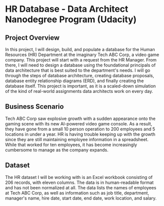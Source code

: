 # HR Database - Data Architect Nanodegree Program (Udacity)

## Project Overview

In this project, I will design, build, and populate a database for the Human Resources (HR) Department at the imaginary Tech ABC Corp, a video game company. This project will start with a request from the HR Manager. From there, I will need to design a database using the foundational principals of data architecture that is best suited to the department's needs. I will go through the steps of database architecture, creating database proposals, database entity relationship diagrams (ERD), and finally creating the database itself. This project is important, as it is a scaled-down simulation of the kind of real-world assignments data architects work on every day.

## Business Scenario

Tech ABC Corp saw explosive growth with a sudden appearance onto the gaming scene with its new AI-powered video game console. As a result, they have gone from a small 10 person operation to 200 employees and 5 locations in under a year. HR is having trouble keeping up with the growth since they are still maintaining employee information in a spreadsheet. While that worked for ten employees, it has become increasingly cumbersome to manage as the company expands.

## Dataset

The HR dataset I will be working with is an Excel workbook consisting of 206 records, with eleven columns. The data is in human-readable format and has not been normalized at all. The data lists the names of employees at Tech ABC Corp, as well as information such as job title, department, manager's name, hire date, start date, end date, work location, and salary.
